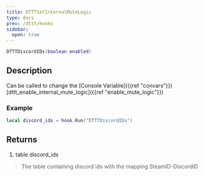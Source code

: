 ```yaml
---
title: DTTTSetInternalMuteLogic
type: docs
prev: /dttt/hooks
sidebar:
  open: true
---
```


```lua
DTTTDiscordIDs(boolean enabled)
```

## Description
Can be called to change the [Console Variable]({{ref "convars"}}) [dttt_enable_internal_mute_logic]({{ref "enable_mute_logic"}})

### Example
```lua
local discord_ids = hook.Run("DTTTDiscordIDs")
```

## Returns
1. table discord_ids
> The table containing discord ids with the mapping SteamID-DiscordID